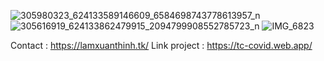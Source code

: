 ![305980323_624133589146609_6584698743778613957_n](https://user-images.githubusercontent.com/94306642/209430159-700f8a4b-3299-4cb6-8715-e9479adad984.JPG)
![305616919_624133862479915_2094799908552785723_n](https://user-images.githubusercontent.com/94306642/209430180-85376faa-c33e-49f1-ae26-980c4974d9f8.JPG)
![IMG_6823](https://user-images.githubusercontent.com/94306642/209430284-583dea50-abf2-4fe8-bada-139606051190.JPG)


Contact : https://lamxuanthinh.tk/
Link project : https://tc-covid.web.app/
